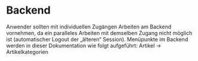 # Backend

Anwender sollten mit individuellen Zugängen Arbeiten am Backend vornehmen, da ein paralleles Arbeiten mit demselben Zugang nicht möglich ist (automatischer Logout der „älteren“ Session).
Menüpunkte im Backend werden in dieser Dokumentation wie folgt aufgeführt:
Artikel → Artikelkategorien

